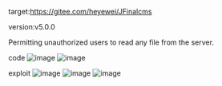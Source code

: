 target:https://gitee.com/heyewei/JFinalcms

version:v5.0.0

Permitting unauthorized users to read any file from the server.

code 
![image](https://github.com/nslhyea/cms/assets/156444259/bd6fb0f7-a8c9-4024-af6e-349a5ce68d44)
![image](https://github.com/nslhyea/cms/assets/156444259/866f2341-796b-4b7d-8895-45edfc693370)



exploit
![image](https://github.com/nslhyea/cms/assets/156444259/74d40398-a719-4286-9d80-e5d2b82e7f4f)
![image](https://github.com/nslhyea/cms/assets/156444259/3124fb79-0943-4fce-b982-477bd78b30c7)
![image](https://github.com/nslhyea/cms/assets/156444259/b3e0acd9-139e-431f-b4d9-6bce84708464)
